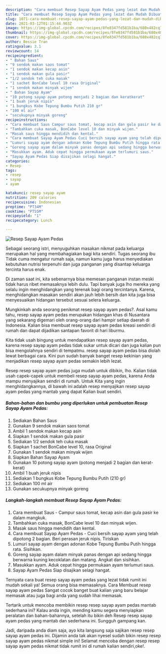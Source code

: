 ```yaml
---
description: "Cara membuat Resep Sayap Ayam Pedas yang lezat dan Mudah Dibuat"
title: "Cara membuat Resep Sayap Ayam Pedas yang lezat dan Mudah Dibuat"
slug: 1071-cara-membuat-resep-sayap-ayam-pedas-yang-lezat-dan-mudah-dibuat
date: 2021-03-12T01:15:44.903Z
image: https://img-global.cpcdn.com/recipes/8fe8347fd581b1ba/680x482cq70/resep-sayap-ayam-pedas-foto-resep-utama.jpg
thumbnail: https://img-global.cpcdn.com/recipes/8fe8347fd581b1ba/680x482cq70/resep-sayap-ayam-pedas-foto-resep-utama.jpg
cover: https://img-global.cpcdn.com/recipes/8fe8347fd581b1ba/680x482cq70/resep-sayap-ayam-pedas-foto-resep-utama.jpg
author: Bessie Tran
ratingvalue: 3.1
reviewcount: 14
recipeingredient:
- " Bahan Saus"
- "9 sendok makan saos tomat"
- "1 sendok makan kecap asin"
- "1 sendok makan gula pasir"
- "1/2 sendok teh cuka masak"
- "1 sachet BonCabe level 10 rasa Original"
- "1 sendok makan minyak wijen"
- " Bahan Sayap Ayam"
- "10 potong sayap ayam potong menjadi 2 bagian dan keratkerat"
- "1 buah jeruk nipis"
- "1 bungkus Kobe Tepung Bumbu Putih 210 gr"
- "100 ml air"
- "secukupnya minyak goreng"
recipeinstructions:
- "Cara membuat Saus Campur saus tomat, kecap asin dan gula pasir ke dalam mangkuk."
- "Tambahkan cuka masak, BonCabe level 10 dan minyak wijen."
- "Masak saus hingga mendidih dan kental."
- "Cara membuat Sayap Ayam Pedas Cuci bersih sayap ayam yang telah dipotong 2 bagian. Beri perasan jeruk nipis. Tiriskan"
- "Lumuri sayap ayam dengan adonan Kobe Tepung Bumbu Putih hingga rata. Sisihkan."
- "Goreng sayap ayam dalam minyak panas dengan api sedang hingga berwarna kuning kecoklatan dan matang. Angkat dan sisihkan."
- "Masukkan ayam. Aduk cepat hingga permukaan ayam terlumuri saus."
- "Sayap Ayam Pedas Siap disajikan selagi hangat."
categories:
- Resep
tags:
- resep
- sayap
- ayam

katakunci: resep sayap ayam 
nutrition: 209 calories
recipecuisine: Indonesian
preptime: "PT34M"
cooktime: "PT55M"
recipeyield: "1"
recipecategory: Lunch

---
```



![Resep Sayap Ayam Pedas](https://img-global.cpcdn.com/recipes/8fe8347fd581b1ba/680x482cq70/resep-sayap-ayam-pedas-foto-resep-utama.jpg)

Sebagai seorang istri, menyuguhkan masakan nikmat pada keluarga merupakan hal yang membahagiakan bagi kita sendiri. Tugas seorang ibu Tidak cuma mengatur rumah saja, namun kamu juga harus menyediakan kebutuhan nutrisi terpenuhi dan juga panganan yang disantap keluarga tercinta harus enak.

Di zaman  saat ini, kita sebenarnya bisa memesan panganan instan meski tidak harus ribet memasaknya lebih dulu. Tapi banyak juga lho mereka yang selalu ingin menghidangkan yang terenak bagi orang tercintanya. Karena, menghidangkan masakan sendiri akan jauh lebih bersih dan kita juga bisa menyesuaikan hidangan tersebut sesuai selera keluarga. 



Mungkinkah anda seorang penikmat resep sayap ayam pedas?. Asal kamu tahu, resep sayap ayam pedas merupakan hidangan khas di Nusantara yang sekarang digemari oleh orang-orang dari hampir setiap daerah di Indonesia. Kalian bisa membuat resep sayap ayam pedas kreasi sendiri di rumah dan dapat dijadikan santapan favorit di hari liburmu.

Kita tidak usah bingung untuk mendapatkan resep sayap ayam pedas, karena resep sayap ayam pedas tidak sukar untuk dicari dan juga kalian pun bisa mengolahnya sendiri di tempatmu. resep sayap ayam pedas bisa diolah lewat berbagai cara. Kini pun sudah banyak banget resep kekinian yang menjadikan resep sayap ayam pedas semakin lebih lezat.

Resep resep sayap ayam pedas juga mudah untuk dibikin, lho. Kalian tidak usah capek-capek untuk membeli resep sayap ayam pedas, karena Anda mampu menyajikan sendiri di rumah. Untuk Kita yang ingin menghidangkannya, di bawah ini adalah resep menyajikan resep sayap ayam pedas yang mantab yang dapat Kalian buat sendiri.

<!--inarticleads1-->

##### Bahan-bahan dan bumbu yang diperlukan untuk pembuatan Resep Sayap Ayam Pedas:

1. Sediakan  Bahan Saus
1. Gunakan 9 sendok makan saos tomat
1. Ambil 1 sendok makan kecap asin
1. Siapkan 1 sendok makan gula pasir
1. Sediakan 1/2 sendok teh cuka masak
1. Siapkan 1 sachet BonCabe level 10, rasa Original
1. Gunakan 1 sendok makan minyak wijen
1. Siapkan  Bahan Sayap Ayam
1. Gunakan 10 potong sayap ayam (potong menjadi 2 bagian dan kerat-kerat)
1. Ambil 1 buah jeruk nipis
1. Sediakan 1 bungkus Kobe Tepung Bumbu Putih (210 gr)
1. Sediakan 100 ml air
1. Gunakan secukupnya minyak goreng




<!--inarticleads2-->

##### Langkah-langkah membuat Resep Sayap Ayam Pedas:

1. Cara membuat Saus - Campur saus tomat, kecap asin dan gula pasir ke dalam mangkuk.
1. Tambahkan cuka masak, BonCabe level 10 dan minyak wijen.
1. Masak saus hingga mendidih dan kental.
1. Cara membuat Sayap Ayam Pedas - Cuci bersih sayap ayam yang telah dipotong 2 bagian. Beri perasan jeruk nipis. Tiriskan
1. Lumuri sayap ayam dengan adonan Kobe Tepung Bumbu Putih hingga rata. Sisihkan.
1. Goreng sayap ayam dalam minyak panas dengan api sedang hingga berwarna kuning kecoklatan dan matang. Angkat dan sisihkan.
1. Masukkan ayam. Aduk cepat hingga permukaan ayam terlumuri saus.
1. Sayap Ayam Pedas Siap disajikan selagi hangat.




Ternyata cara buat resep sayap ayam pedas yang lezat tidak rumit ini mudah sekali ya! Semua orang bisa memasaknya. Cara Membuat resep sayap ayam pedas Sangat cocok banget buat kalian yang baru belajar memasak atau juga bagi anda yang sudah lihai memasak.

Tertarik untuk mencoba membikin resep resep sayap ayam pedas mantab sederhana ini? Kalau anda ingin, mending kamu segera menyiapkan peralatan dan bahan-bahannya, setelah itu bikin deh Resep resep sayap ayam pedas yang mantab dan sederhana ini. Sungguh gampang kan. 

Jadi, daripada anda diam saja, ayo kita langsung saja sajikan resep resep sayap ayam pedas ini. Dijamin anda tak akan nyesel sudah bikin resep resep sayap ayam pedas nikmat simple ini! Selamat mencoba dengan resep resep sayap ayam pedas nikmat tidak rumit ini di rumah kalian sendiri,oke!.

